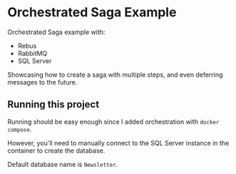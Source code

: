 # Orchestrated Saga Example

Orchestrated Saga example with:
- Rebus
- RabbitMQ
- SQL Server

Showcasing how to create a saga with multiple steps, and even deferring messages to the future.

## Running this project

Running should be easy enough since I added orchestration with `docker compose`.

However, you'll need to manually connect to the SQL Server instance in the container to create the database.

Default database name is `Newsletter`.
